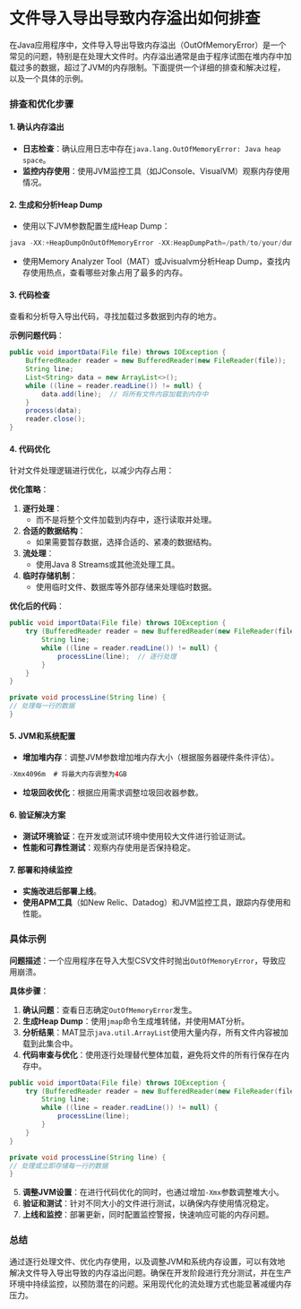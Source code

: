 # 文件导入导出导致内存溢出如何排查

在Java应用程序中，文件导入导出导致内存溢出（OutOfMemoryError）是一个常见的问题，特别是在处理大文件时。内存溢出通常是由于程序试图在堆内存中加载过多的数据，超过了JVM的内存限制。下面提供一个详细的排查和解决过程，以及一个具体的示例。

### 排查和优化步骤

#### 1. 确认内存溢出

+ **日志检查**：确认应用日志中存在`java.lang.OutOfMemoryError: Java heap space`。
+ **监控内存使用**：使用JVM监控工具（如JConsole、VisualVM）观察内存使用情况。

#### 2. 生成和分析Heap Dump

+ 使用以下JVM参数配置生成Heap Dump：

```java
java -XX:+HeapDumpOnOutOfMemoryError -XX:HeapDumpPath=/path/to/your/dumpfile -jar your-application.jar  
```

+ 使用Memory Analyzer Tool（MAT）或Jvisualvm分析Heap Dump，查找内存使用热点，查看哪些对象占用了最多的内存。

#### 3. 代码检查

查看和分析导入导出代码，寻找加载过多数据到内存的地方。

**示例问题代码**：

```java
public void importData(File file) throws IOException {  
    BufferedReader reader = new BufferedReader(new FileReader(file));  
    String line;  
    List<String> data = new ArrayList<>();  
    while ((line = reader.readLine()) != null) {  
        data.add(line);  // 将所有文件内容加载到内存中  
    }  
    process(data);  
    reader.close();  
}
```

#### 4. 代码优化

针对文件处理逻辑进行优化，以减少内存占用：

**优化策略**：

1. **逐行处理**：
    + 而不是将整个文件加载到内存中，逐行读取并处理。
2. **合适的数据结构**：
    + 如果需要暂存数据，选择合适的、紧凑的数据结构。
3. **流处理**：
    + 使用Java 8 Streams或其他流处理工具。
4. **临时存储机制**：
    + 使用临时文件、数据库等外部存储来处理临时数据。

**优化后的代码**：

```java
public void importData(File file) throws IOException {  
    try (BufferedReader reader = new BufferedReader(new FileReader(file))) {  
        String line;  
        while ((line = reader.readLine()) != null) {  
            processLine(line);  // 逐行处理  
        }  
    }  
}  

private void processLine(String line) {  
// 处理每一行的数据  
}
```

#### 5. JVM和系统配置

+ **增加堆内存**：调整JVM参数增加堆内存大小（根据服务器硬件条件评估）。

```java
-Xmx4096m  # 将最大内存调整为4GB
```

+ **垃圾回收优化**：根据应用需求调整垃圾回收器参数。

#### 6. 验证解决方案

+ **测试环境验证**：在开发或测试环境中使用较大文件进行验证测试。
+ **性能和可靠性测试**：观察内存使用是否保持稳定。

#### 7. 部署和持续监控

+ **实施改进后部署上线**。
+ **使用APM工具**（如New Relic、Datadog）和JVM监控工具，跟踪内存使用和性能。

### 具体示例

**问题描述**：一个应用程序在导入大型CSV文件时抛出`OutOfMemoryError`，导致应用崩溃。

**具体步骤**：

1. **确认问题**：查看日志确定`OutOfMemoryError`发生。
2. **生成Heap Dump**：使用`jmap`命令生成堆转储，并使用MAT分析。
3. **分析结果**：MAT显示`java.util.ArrayList`使用大量内存，所有文件内容被加载到此集合中。
4. **代码审查与优化**：使用逐行处理替代整体加载，避免将文件的所有行保存在内存中。

```java
public void importData(File file) throws IOException {  
    try (BufferedReader reader = new BufferedReader(new FileReader(file))) {  
        String line;  
        while ((line = reader.readLine()) != null) {  
            processLine(line);  
        }  
    }  
}  

private void processLine(String line) {  
// 处理或立即存储每一行的数据  
}
```

5. **调整JVM设置**：在进行代码优化的同时，也通过增加`-Xmx`参数调整堆大小。
6. **验证和测试**：针对不同大小的文件进行测试，以确保内存使用情况稳定。
7. **上线和监控**：部署更新，同时配置监控警报，快速响应可能的内存问题。

### 总结

通过逐行处理文件、优化内存使用，以及调整JVM和系统内存设置，可以有效地解决文件导入导出导致的内存溢出问题。确保在开发阶段进行充分测试，并在生产环境中持续监控，以预防潜在的问题。采用现代化的流处理方式也能显著减缓内存压力。
